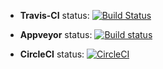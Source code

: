 * **Travis-CI** status:
[![Build Status](https://travis-ci.org/depapp/simplest.svg?branch=master)](https://travis-ci.org/depapp/simplest)



* **Appveyor** status:
[![Build status](https://ci.appveyor.com/api/projects/status/nc085fn4eclefhld?svg=true)](https://ci.appveyor.com/project/depapp/simplest)



* **CircleCI** status:
[![CircleCI](https://circleci.com/gh/depapp/simplest.svg?style=svg)](https://circleci.com/gh/depapp/simplest)
